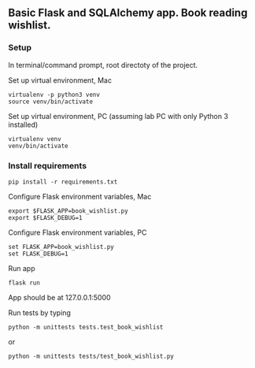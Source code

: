 ## Basic Flask and SQLAlchemy app. Book reading wishlist.

### Setup

In terminal/command prompt, root directoty of the project.

Set up virtual environment, Mac

```
virtualenv -p python3 venv
source venv/bin/activate
```

Set up virtual environment, PC (assuming lab PC with only Python 3 installed)

```
virtualenv venv
venv/bin/activate
```

### Install requirements

```
pip install -r requirements.txt
```

Configure Flask environment variables, Mac

```
export $FLASK_APP=book_wishlist.py
export $FLASK_DEBUG=1
```

Configure Flask environment variables, PC

```
set FLASK_APP=book_wishlist.py
set FLASK_DEBUG=1
```

Run app

```
flask run
```

App should be at 127.0.0.1:5000


Run tests by typing

```
python -m unittests tests.test_book_wishlist
```
or
```
python -m unittests tests/test_book_wishlist.py
```
